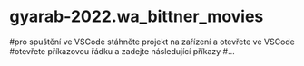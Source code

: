 # gyarab-2022.wa_bittner_movies

#pro spuštění ve VSCode stáhněte projekt na zařízení a otevřete ve VSCode
#otevřete příkazovou řádku a zadejte následující příkazy
#...
#
